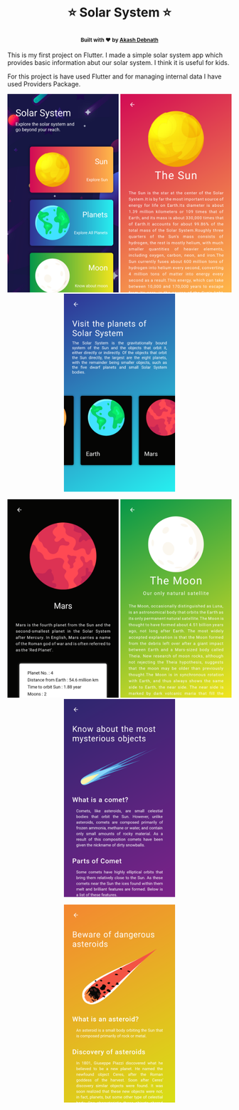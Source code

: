 <h1 align="center">
  <br>⭐ Solar System ⭐<br> 
</h1>
<h4 align="center">
  <sub>Built with ❤︎ by
  <a href="https://github.com/noobcoder17">Akash Debnath</a>
</h4>
This is my first project on Flutter. I made a simple solar system app which provides basic information abut our solar system. I think it is useful for kids.
 
For this project is have used Flutter and for managing internal data I have used Providers Package.


<p align='center'>
  <img src="./images/home.png" width="250" />
  <img src="./images/sun.png" width="250" />
  <img src="./images/planets.png" width="250" /> 
</p>
<p align='center'>
  <img src="./images/planet_details.png" width="250" />
  <img src="./images/moon.png" width="250" />
  <img src="./images/comet.png" width="250" /> 
</p>
<p align='center'>
  <img src="./images/asteroid.png" width="250" />
</p>
